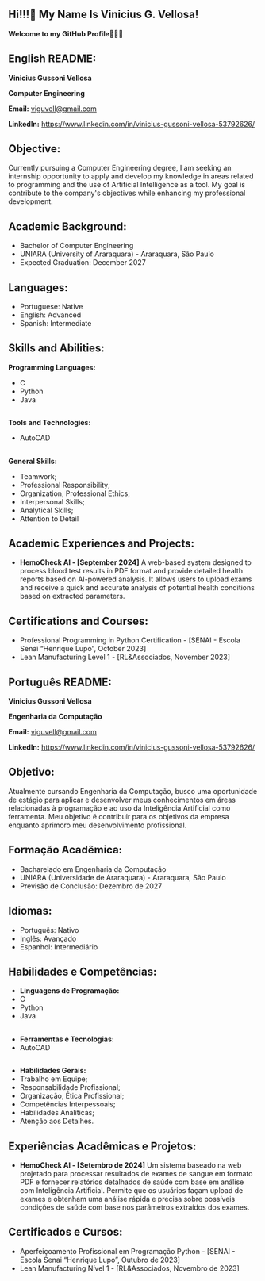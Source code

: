 ## Hi!!!👋 My Name Is Vinicius G. Vellosa!   
**Welcome to my GitHub Profile🧑🏻‍💻**

## English README:

**Vinicius Gussoni Vellosa**                                                              

**Computer Engineering**

**Email:** viguvell@gmail.com

**LinkedIn:** https://www.linkedin.com/in/vinicius-gussoni-vellosa-53792626/


## Objective:

  Currently pursuing a Computer Engineering degree, I am seeking an internship opportunity to apply and develop my knowledge in areas related to programming and the use of Artificial Intelligence as a tool.
  My goal is contribute to the company's objectives while enhancing my professional development.


## Academic Background:

* Bachelor of Computer Engineering
* UNIARA (University of Araraquara) - Araraquara, São Paulo
* Expected Graduation: December 2027


## Languages:

* Portuguese: Native
* English: Advanced
* Spanish: Intermediate


## Skills and Abilities:

**Programming Languages:**
* C
* Python
* Java
##
  
**Tools and Technologies:**
* AutoCAD
##

**General Skills:**
* Teamwork;
* Professional Responsibility;
* Organization, Professional Ethics;
* Interpersonal Skills;
* Analytical Skills;
* Attention to Detail


## Academic Experiences and Projects:

* **HemoCheck AI - [September 2024]**  A web-based system designed to process blood test results in PDF format and provide detailed health reports based on AI-powered analysis.
It allows users to upload exams and receive a quick and accurate analysis of potential health conditions based on extracted parameters.


## Certifications and Courses:

* Professional Programming in Python Certification - [SENAI - Escola Senai “Henrique Lupo”, October 2023]
* Lean Manufacturing Level 1 - [RL&Associados, November 2023]





## Português README:

**Vinicius Gussoni Vellosa**

**Engenharia da Computação**

**Email:** viguvell@gmail.com

**LinkedIn:** https://www.linkedin.com/in/vinicius-gussoni-vellosa-53792626/


## Objetivo:

Atualmente cursando Engenharia da Computação, busco uma oportunidade de estágio para aplicar e desenvolver meus conhecimentos em áreas relacionadas à programação e ao uso da Inteligência Artificial como ferramenta.
Meu objetivo é contribuir para os objetivos da empresa enquanto aprimoro meu desenvolvimento profissional.


## Formação Acadêmica:

* Bacharelado em Engenharia da Computação
* UNIARA (Universidade de Araraquara) - Araraquara, São Paulo
* Previsão de Conclusão: Dezembro de 2027


## Idiomas:

* Português: Nativo
* Inglês: Avançado
* Espanhol: Intermediário


## Habilidades e Competências:

* **Linguagens de Programação:**
* C
* Python
* Java
##

* **Ferramentas e Tecnologias:**
* AutoCAD
##

* **Habilidades Gerais:**
* Trabalho em Equipe;
* Responsabilidade Profissional;
* Organização, Ética Profissional;
* Competências Interpessoais;
* Habilidades Analíticas;
* Atenção aos Detalhes.


## Experiências Acadêmicas e Projetos:

* **HemoCheck AI - [Setembro de 2024]** Um sistema baseado na web projetado para processar resultados de exames de sangue em formato PDF e fornecer relatórios detalhados de saúde com base em análise com Inteligência Artificial.
Permite que os usuários façam upload de exames e obtenham uma análise rápida e precisa sobre possíveis condições de saúde com base nos parâmetros extraídos dos exames.


## Certificados e Cursos:

* Aperfeiçoamento Profissional em Programação Python - [SENAI - Escola Senai “Henrique Lupo”, Outubro de 2023]
* Lean Manufacturing Nível 1 - [RL&Associados, Novembro de 2023]
